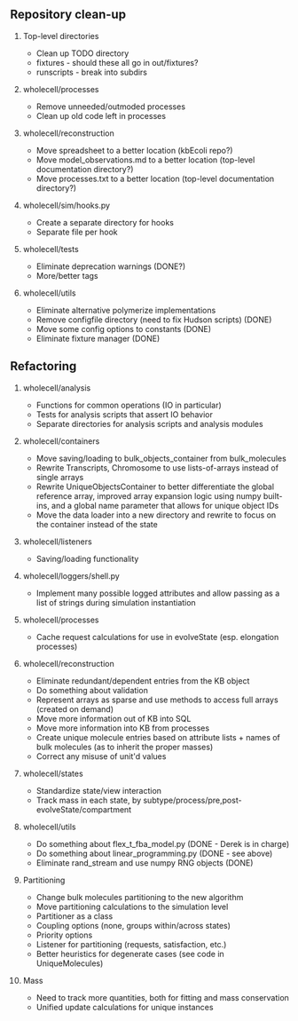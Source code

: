
Repository clean-up
-------------------

1. Top-level directories
    * Clean up TODO directory
    * fixtures - should these all go in out/fixtures?
    * runscripts - break into subdirs

2. wholecell/processes
    * Remove unneeded/outmoded processes
    * Clean up old code left in processes

3. wholecell/reconstruction
    * Move spreadsheet to a better location (kbEcoli repo?)
    * Move model_observations.md to a better location (top-level documentation directory?)
    * Move processes.txt to a better location (top-level documentation directory?)

4. wholecell/sim/hooks.py
    * Create a separate directory for hooks
    * Separate file per hook

5. wholecell/tests
    * Eliminate deprecation warnings (DONE?)
    * More/better tags

6. wholecell/utils
   * Eliminate alternative polymerize implementations
   * Remove configfile directory (need to fix Hudson scripts) (DONE)
   * Move some config options to constants (DONE)
   * Eliminate fixture manager (DONE)


Refactoring
-----------

1. wholecell/analysis
    * Functions for common operations (IO in particular)
    * Tests for analysis scripts that assert IO behavior
    * Separate directories for analysis scripts and analysis modules

2. wholecell/containers
    * Move saving/loading to bulk_objects_container from bulk_molecules
    * Rewrite Transcripts, Chromosome to use lists-of-arrays instead of single arrays
    * Rewrite UniqueObjectsContainer to better differentiate the global reference array, improved array expansion logic using numpy built-ins, and a global name parameter that allows for unique object IDs
    * Move the data loader into a new directory and rewrite to focus on the container instead of the state

3. wholecell/listeners
    * Saving/loading functionality

4. wholecell/loggers/shell.py
    * Implement many possible logged attributes and allow passing as a list of strings during simulation instantiation

5. wholecell/processes
    * Cache request calculations for use in evolveState (esp. elongation processes)

6. wholecell/reconstruction
    * Eliminate redundant/dependent entries from the KB object
    * Do something about validation
    * Represent arrays as sparse and use methods to access full arrays (created on demand)
    * Move more information out of KB into SQL
    * Move more information into KB from processes
    * Create unique molecule entries based on attribute lists + names of bulk molecules (as to inherit the proper masses)
    * Correct any misuse of unit'd values

7. wholecell/states
    * Standardize state/view interaction
    * Track mass in each state, by subtype/process/pre,post-evolveState/compartment

8. wholecell/utils
    * Do something about flex_t_fba_model.py (DONE - Derek is in charge)
    * Do something about linear_programming.py (DONE - see above)
    * Eliminate rand_stream and use numpy RNG objects (DONE)

9. Partitioning
    * Change bulk molecules partitioning to the new algorithm
    * Move partitioning calculations to the simulation level
    * Partitioner as a class
    * Coupling options (none, groups within/across states)
    * Priority options
    * Listener for partitioning (requests, satisfaction, etc.)
    * Better heuristics for degenerate cases (see code in UniqueMolecules)

10. Mass
    * Need to track more quantities, both for fitting and mass conservation
    * Unified update calculations for unique instances
